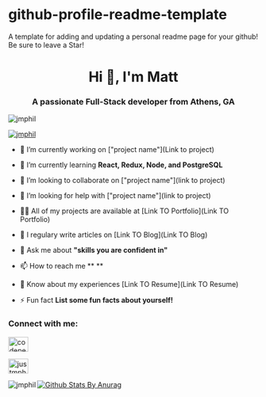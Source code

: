 # github-profile-readme-template
A template for adding and updating a personal readme page for your github! Be sure to leave a Star!



<h1 align="center">Hi 👋, I'm Matt </h1>
<h3 align="center">A passionate Full-Stack developer from Athens, GA</h3>

<p align="left"> <img src="https://komarev.com/ghpvc/?username=jmphil&label=Profile%20views&color=0e75b6&style=flat" alt="jmphil" /> </p>

<p align="left"> <a href="https://github.com/ryo-ma/github-profile-trophy"><img src="https://github-profile-trophy.vercel.app/?username=jmphil" alt="jmphil" /></a> </p>


- 🔭 I’m currently working on ["project name"](Link to project)

- 🌱 I’m currently learning **React, Redux, Node, and PostgreSQL**

- 👯 I’m looking to collaborate on ["project name"](link to project)

- 🤝 I’m looking for help with ["project name"](link to project)

- 👨‍💻 All of my projects are available at [Link TO Portfolio](Link TO Portfolio)

- 📝 I regulary write articles on [Link TO Blog](Link TO Blog)

- 💬 Ask me about **"skills you are confident in"**

- 📫 How to reach me ** **

- 📄 Know about my experiences [Link TO Resume](Link TO Resume)

- ⚡ Fun fact **List some fun facts about yourself!**

<p align="left">
<h3 align="left">Connect with me:</h3>
<a href="https://codepen.io/codepen username" target="blank"><img align="center" src="https://cdn.jsdelivr.net/npm/simple-icons@3.0.1/icons/codepen.svg" alt="codepen username" height="30" width="40" /></a>

<a href="www.linkedin.com/in/justmphil" target="blank"><img align="center" src="https://cdn.jsdelivr.net/npm/simple-icons@3.0.1/icons/linkedin.svg" alt="justmphil" height="30" width="40" /></a>





<p><img align="left"  src="https://github-readme-stats.vercel.app/api/top-langs/?username=jmphil&layout=compact" alt="jmphil" /></p>

[![Github Stats By Anurag](https://github-readme-stats.vercel.app/api?username=jmphil&theme=radical&show_icons=true&count_private=true)](https://github.com/anuraghazra/github-readme-stats)

